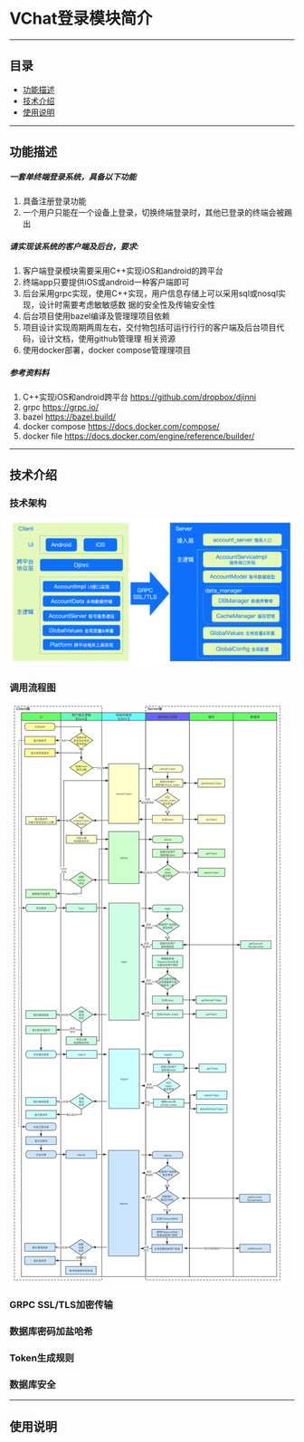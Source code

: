# VChat登录模块简介

----------
## 目录

* [功能描述](#功能描述)
* [技术介绍](#技术介绍)
* [使用说明](#使用说明)

----------
## 功能描述
##### 一套单终端登录系统，具备以下功能
1. 具备注册登录功能
2. 一个用户只能在⼀个设备上登录，切换终端登录时，其他已登录的终端会被踢出
##### 请实现该系统的客户端及后台，要求:
1. 客户端登录模块需要采用C++实现iOS和android的跨平台
2. 终端app只要提供iOS或android一种客户端即可
3. 后台采用grpc实现，使用C++实现，用户信息存储上可以采用sql或nosql实现，设计时需要考虑敏敏感数
据的安全性及传输安全性
4. 后台项目使用bazel编译及管理理项目依赖
5. 项目设计实现周期两周左右，交付物包括可运⾏行行的客户端及后台项目代码，设计文档，使用github管理理
相关资源
6. 使用docker部署，docker compose管理理项目
##### 参考资料料
1. C++实现iOS和android跨平台 https://github.com/dropbox/djinni 
2. grpc https://grpc.io/
3. bazel https://bazel.build/
4. docker compose https://docs.docker.com/compose/
5. docker file https://docs.docker.com/engine/reference/builder/

----------
## 技术介绍
### 技术架构
![](doc/VChat登录系统技术架构图.png)

### 调用流程图
![](doc/VChat登录系统流程图.jpg)

### GRPC SSL/TLS加密传输

### 数据库密码加盐哈希

### Token生成规则

### 数据库安全

----------
## 使用说明